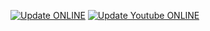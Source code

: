 [![Update ONLINE](https://github.com/halakkitach/ONLINE/actions/workflows/update-ONLINE.yml/badge.svg)](https://github.com/halakkitach/ONLINE/actions/workflows/update-ONLINE.yml)
[![Update Youtube ONLINE](https://github.com/halakkitach/ONLINE/actions/workflows/update-yt.yml/badge.svg)](https://github.com/halakkitach/ONLINE/actions/workflows/update-yt.yml)
